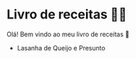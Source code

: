 # Livro de receitas :man_cook:

Olá! Bem vindo ao meu livro de receitas :bookmark_tabs:

- Lasanha de Queijo e Presunto
